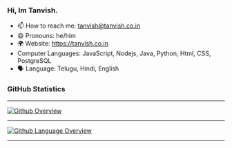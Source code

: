 ### Hi, Im Tanvish.

- 📫 How to reach me: tanvish@tanvish.co.in
- 😄 Pronouns: he/him
- 🌍 Website: https://tanvish.co.in
- Computer Languages: JavaScript, Nodejs, Java, Python, Html, CSS, PostgreSQL 
- 🗣️ Language: Telugu, Hindi, English

### GitHub Statistics

---

[![Github Overview](https://api.tanvish.co.in/git-stats)](https://github.com/TanvishGG)

---

[![Github Language Overview](https://api.tanvish.co.in/git-language)](https://github.com/TanvishGG)


---
